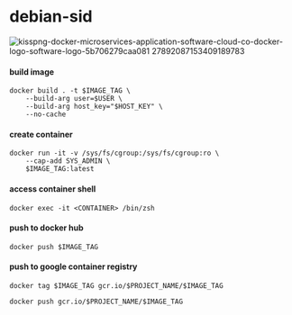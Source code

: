 # debian-sid

![kisspng-docker-microservices-application-software-cloud-co-docker-logo-software-logo-5b706279caa081 27892087153409189783](https://user-images.githubusercontent.com/26479/113611336-aa143a80-964e-11eb-9ced-4d6ceca2fd7f.jpg)

#### build image
```
docker build . -t $IMAGE_TAG \
	--build-arg user=$USER \
	--build-arg host_key="$HOST_KEY" \
	--no-cache
```

#### create container
```
docker run -it -v /sys/fs/cgroup:/sys/fs/cgroup:ro \
	--cap-add SYS_ADMIN \
	$IMAGE_TAG:latest
```

#### access container shell
```
docker exec -it <CONTAINER> /bin/zsh
```

#### push to docker hub
```
docker push $IMAGE_TAG
```

#### push to google container registry
```
docker tag $IMAGE_TAG gcr.io/$PROJECT_NAME/$IMAGE_TAG
```

```
docker push gcr.io/$PROJECT_NAME/$IMAGE_TAG
```
